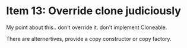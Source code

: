 # Item 13: Override clone judiciously



My point about this.. don't override it. don't implement Cloneable.

There are alternertives, provide a copy constructor or copy factory.
